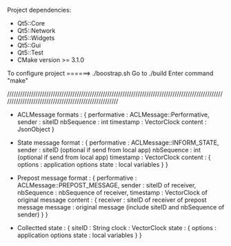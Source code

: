 Project dependencies: 
  - Qt5::Core
  - Qt5::Network
  - Qt5::Widgets
  - Qt5::Gui
  - Qt5::Test
  - CMake version >= 3.1.0

To configure project ======> ./boostrap.sh
Go to ./build
Enter command "make"

//////////////////////////////////////////////////////////////////////////////////////////////////////////////////////////////////////////////////////

- ACLMessage formats : {
                            performative : ACLMessage::Performative,
                            sender       : siteID
                            nbSequence   : int
                            timestamp    : VectorClock
                            content      : JsonObject
                       }

- State message format : {
                              performative : ACLMessage::INFORM_STATE,
                              sender       : siteID     (optional if send from local app)
                              nbSequence   : int        (optional if send from local app)
                              timestamp    : VectorClock
                              content      : {
                                                options : application options
                                                state   : local variables
                                             }
                         }

- Prepost message format : {
                                performative : ACLMessage::PREPOST_MESSAGE,
                                sender       : siteID of receiver,
                                nbSequence   : nbSequence of receiver,
                                timestamp    : VectorClock of original message
                                content      : {
                                                    receiver : siteID of receiver of prepost message
                                                    message  : original message (include siteID and nbSequence of sender)
                                               }
                           }

- Collectted state : {
                        siteID : String
                        clock  : VectorClock
                        state  : {
                                     options : application options
                                     state   : local variables
                                 }
                     }

